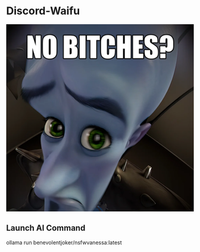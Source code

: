 # Discord-Waifu
![No bitches?](https://raw.githubusercontent.com/realkosmoss/vps-copy-paste/main/megamind-no-bitches-meme-3264x3264-v0-gb5bw6safuu81.webp)

## Launch AI Command 
ollama run benevolentjoker/nsfwvanessa:latest

